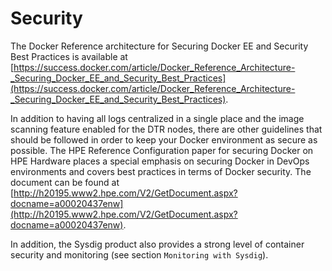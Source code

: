 # Security

The Docker Reference architecture for Securing Docker EE and Security Best Practices is available at [https://success.docker.com/article/Docker_Reference_Architecture-_Securing_Docker_EE_and_Security_Best_Practices](https://success.docker.com/article/Docker_Reference_Architecture-_Securing_Docker_EE_and_Security_Best_Practices).

In addition to having all logs centralized in a single place and the image scanning feature enabled for the DTR nodes, there are other guidelines that should be followed in order to keep your Docker environment as secure as possible. The HPE Reference Configuration paper for securing Docker on HPE Hardware places a special emphasis on securing Docker in DevOps environments and covers best practices in terms of Docker security. The document can be found at [http://h20195.www2.hpe.com/V2/GetDocument.aspx?docname=a00020437enw](http://h20195.www2.hpe.com/V2/GetDocument.aspx?docname=a00020437enw).

In addition, the Sysdig product also provides a strong level of container security and monitoring (see section `Monitoring with Sysdig`).